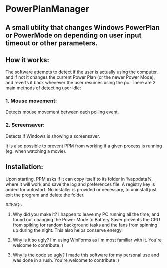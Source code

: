 # PowerPlanManager
## A small utility that changes Windows PowerPlan or PowerMode on depending on user input timeout or other parameters.


## How it works:
The software attempts to detect if the user is actually using the computer, and if not it changes the current Power Plan (or the newer Power Mode), and reverts it back whenever the user resumes using the pc.
There are 2 main methods of detecting user idle:
### 1. Mouse movement:
Detects mouse movement between each polling event.
### 2. Screensaver:
Detects if Windows is showing a screensaver.

It is also possible to prevent PPM from working if a given process is running (eg. when watching a movie).

## Installation:
Upon starting, PPM asks if it can copy itself to its folder in %appdata%, where it will work and save the log and preferences file.
A registry key is added for autostart.
No installer is provided or necessary, to uninstall just exit the program and delete the folder.

##FAQs
1) Why did you make it?
I happen to leave my PC running all the time, and found out changing the Power Mode to Battery Saver prevents the CPU from spiking for random background tasks and the fans from spinning up during the night. This also helps conserve energy.

2) Why is it so ugly?
I'm using WinForms as i'm most familiar with it. You're welcome to contribute :)

3) Why is the code so ugly?
I made this software for my personal use and was done in a rush. You're welcome to contribute :)
